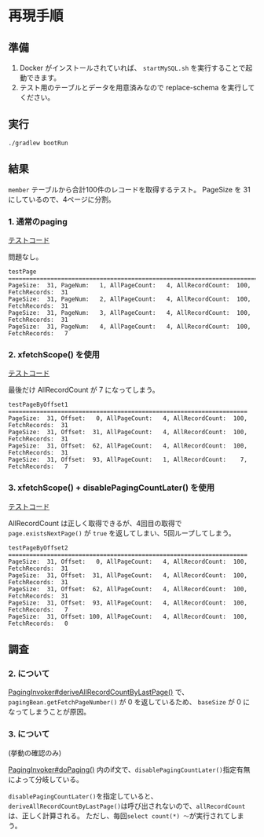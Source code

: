 # 再現手順

## 準備

1. Docker がインストールされていれば、 `startMySQL.sh` を実行することで起動できます。
2. テスト用のテーブルとデータを用意済みなので replace-schema を実行してください。

## 実行

```
./gradlew bootRun
```

## 結果

`member` テーブルから合計100件のレコードを取得するテスト。 PageSize を 31 にしているので、4ページに分割。

### 1. 通常のpaging

[テストコード](https://github.com/little-forest/dbflute-offset-test/blob/master/src/main/java/com/example/dbflutetest/DBFluteTest.java#L26-L41)

問題なし。

```
testPage =============================================================================
PageSize:  31, PageNum:   1, AllPageCount:   4, AllRecordCount:  100, FetchRecords:  31
PageSize:  31, PageNum:   2, AllPageCount:   4, AllRecordCount:  100, FetchRecords:  31
PageSize:  31, PageNum:   3, AllPageCount:   4, AllRecordCount:  100, FetchRecords:  31
PageSize:  31, PageNum:   4, AllPageCount:   4, AllRecordCount:  100, FetchRecords:   7
```

### 2. xfetchScope() を使用

[テストコード](https://github.com/little-forest/dbflute-offset-test/blob/master/src/main/java/com/example/dbflutetest/DBFluteTest.java#L43-L63)

最後だけ AllRecordCount が 7 になってしまう。

```
testPageByOffset1 ====================================================================
PageSize:  31, Offset:   0, AllPageCount:   4, AllRecordCount:  100, FetchRecords:  31
PageSize:  31, Offset:  31, AllPageCount:   4, AllRecordCount:  100, FetchRecords:  31
PageSize:  31, Offset:  62, AllPageCount:   4, AllRecordCount:  100, FetchRecords:  31
PageSize:  31, Offset:  93, AllPageCount:   1, AllRecordCount:    7, FetchRecords:   7
```

### 3. xfetchScope() + disablePagingCountLater() を使用

[テストコード](https://github.com/little-forest/dbflute-offset-test/blob/master/src/main/java/com/example/dbflutetest/DBFluteTest.java#L65-L86)

AllRecordCount は正しく取得できるが、4回目の取得で `page.existsNextPage()` が `true` を返してしまい、5回ループしてしまう。

```
testPageByOffset2 ====================================================================
PageSize:  31, Offset:   0, AllPageCount:   4, AllRecordCount:  100, FetchRecords:  31
PageSize:  31, Offset:  31, AllPageCount:   4, AllRecordCount:  100, FetchRecords:  31
PageSize:  31, Offset:  62, AllPageCount:   4, AllRecordCount:  100, FetchRecords:  31
PageSize:  31, Offset:  93, AllPageCount:   4, AllRecordCount:  100, FetchRecords:   7
PageSize:  31, Offset: 100, AllPageCount:   4, AllRecordCount:  100, FetchRecords:   0
```

## 調査

### 2. について

[PagingInvoker#deriveAllRecordCountByLastPage()](https://github.com/dbflute/dbflute-core/blob/21dc2fdcd77aa02cf3f595f2382ebf161fdbf87e/dbflute-runtime/src/main/java/org/dbflute/cbean/paging/PagingInvoker.java#L195-L197) で、 `pagingBean.getFetchPageNumber()` が 0 を返しているため、 `baseSize` が 0 になってしまうことが原因。

### 3. について

(挙動の確認のみ)

[PagingInvoker#doPaging()](https://github.com/dbflute/dbflute-core/blob/21dc2fdcd77aa02cf3f595f2382ebf161fdbf87e/dbflute-runtime/src/main/java/org/dbflute/cbean/paging/PagingInvoker.java#L94-L111) 内のif文で、`disablePagingCountLater()`指定有無によって分岐している。

`disablePagingCountLater()`を指定していると、`deriveAllRecordCountByLastPage()`は呼び出されないので、`allRecordCount`は、正しく計算される。
ただし、毎回`select count(*) 〜`が実行されてしまう。





